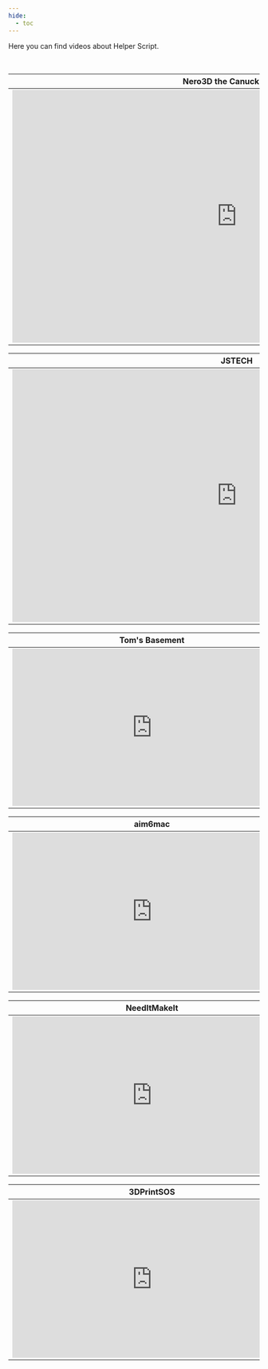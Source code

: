 ```yaml
---
hide:
  - toc
---
```


Here you can find videos about Helper Script.

<br />

  | Nero3D the Canuck Creator |
  | :---------: |
  | <iframe width="900" height="506" src="https://www.youtube.com/embed/wg9sQPXQnSE?si=l8NA6HqoI8WTyXxq" title="YouTube video player" frameborder="0" allow="accelerometer; autoplay; clipboard-write; encrypted-media; gyroscope; picture-in-picture; web-share" referrerpolicy="strict-origin-when-cross-origin" allowfullscreen></iframe>  |

  | JSTECH |
  | :---------: |
  | <iframe width="900" height="506" src="https://www.youtube.com/embed/tM2XvcLin1w?si=7XPXyWaLdC41j5pz" title="YouTube video player" frameborder="0" allow="accelerometer; autoplay; clipboard-write; encrypted-media; gyroscope; picture-in-picture; web-share" referrerpolicy="strict-origin-when-cross-origin" allowfullscreen></iframe>  |

  | Tom's Basement |
  | :---------: |
  | <iframe width="560" height="315" src="https://www.youtube.com/embed/jF7UMnMs_P8?si=yKNXXcXM4iqV7rYX" title="YouTube video player" frameborder="0" allow="accelerometer; autoplay; clipboard-write; encrypted-media; gyroscope; picture-in-picture; web-share" referrerpolicy="strict-origin-when-cross-origin" allowfullscreen></iframe>  |
  
  | aim6mac |
  | :---------: |
  | <iframe width="560" height="315" src="https://www.youtube.com/embed/iGs1hU5ng9A?si=7G1Oe5-dgd4m7hD6" title="YouTube video player" frameborder="0" allow="accelerometer; autoplay; clipboard-write; encrypted-media; gyroscope; picture-in-picture; web-share" referrerpolicy="strict-origin-when-cross-origin" allowfullscreen></iframe>  |

  | NeedItMakeIt |
  | :---------: |
  | <iframe width="560" height="315" src="https://www.youtube.com/embed/YG34iK5wb14?si=iuq8ifRxOXYD-0J1" title="YouTube video player" frameborder="0" allow="accelerometer; autoplay; clipboard-write; encrypted-media; gyroscope; picture-in-picture; web-share" referrerpolicy="strict-origin-when-cross-origin" allowfullscreen></iframe>  |
  
  | 3DPrintSOS |
  | :---------: |
  | <iframe width="560" height="315" src="https://www.youtube.com/embed/s1Os-_35eRQ?si=bJ8-3GjFiIEVvt6g" title="YouTube video player" frameborder="0" allow="accelerometer; autoplay; clipboard-write; encrypted-media; gyroscope; picture-in-picture; web-share" referrerpolicy="strict-origin-when-cross-origin" allowfullscreen></iframe>  |

<br />